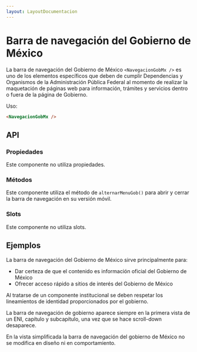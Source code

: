 ```yaml
---
layout: LayoutDocumentacion
---
```


# Barra de navegación del Gobierno de México

La barra de navegación del Gobierno de México `<NavegacionGobMx />` es uno de los elementos específicos que deben de cumplir Dependencias y Organismos de la Administración Pública Federal al momento de realizar la maquetación de páginas web para información, trámites y servicios dentro o fuera de la página de Gobierno.

Uso:

```html
<NavegacionGobMx />
```

<section id="api">

## API

### Propiedades

Este componente no utiliza propiedades.

### Métodos

Este componente utiliza el método de `alternarMenuGob()` para abrir y cerrar la barra de navegación en su versión móvil.

### Slots

Este componente no utiliza slots.

</section>

<section id="ejemplos">

## Ejemplos

<utils-ejemplo-doc ruta="navegacion-gob-mx/basico.vue"/>

La barra de navegación del Gobierno de México sirve principalmente para:

- Dar certeza de que el contenido es información oficial del Gobierno de México
- Ofrecer acceso rápido a sitios de interés del Gobierno de México

Al tratarse de un componente institucional se deben respetar los lineamientos de identidad proporcionados por el gobierno.

La barra de navegación de gobierno aparece siempre en la primera vista de un ENI, capítulo y subcapítulo, una vez que se hace scroll-down desaparece.

En la vista simplificada la barra de navegación del gobierno de México no se modifica en diseño ni en comportamiento.

</section>

